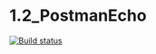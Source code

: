 # 1.2_PostmanEcho
[![Build status](https://ci.appveyor.com/api/projects/status/bd5ssde6d7xijkpj?svg=true)](https://ci.appveyor.com/project/Er1kus/1-2-postmanecho)
